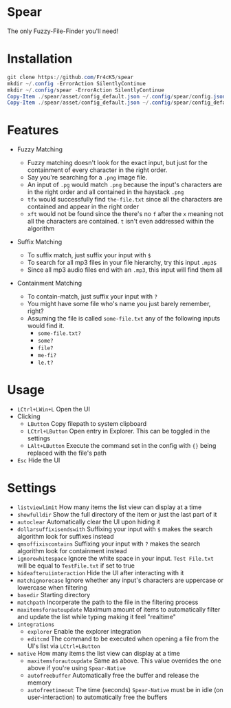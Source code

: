 # Spear
The only Fuzzy-File-Finder you'll need!

# Installation
```powershell
git clone https://github.com/Fr4cK5/spear
mkdir ~/.config -ErrorAction SilentlyContinue
mkdir ~/.config/spear -ErrorAction SilentlyContinue
Copy-Item ./spear/asset/config_default.json ~/.config/spear/config.json
Copy-Item ./spear/asset/config_default.json ~/.config/spear/config_default.json
```

# Features

- Fuzzy Matching
    - Fuzzy matching doesn't look for the exact input, but just for the containment of every character in the right order.
    - Say you're searching for a `.png` image file.
    - An input of `.pg` would match `.png` because the input's characters are in the right order and all contained in the haystack `.png`
    - `tfx` would successfully find `the-file.txt` since all the characters are contained and appear in the right order
    - `xft` would not be found since the there's no `f` after the `x` meaning not all the characters are contained. `t` isn't even addressed within the algorithm

- Suffix Matching
    - To suffix match, just suffix your input with `$`
    - To search for all mp3 files in your file hierarchy, try this input `.mp3$`
    - Since all mp3 audio files end with an `.mp3`, this input will find them all

- Containment Matching
    - To contain-match, just suffix your input with `?`
    - You might have some file who's name you just barely remember, right?
    - Assuming the file is called `some-file.txt` any of the following inputs would find it.
        - `some-file.txt?`
        - `some?`
        - `file?`
        - `me-fi?`
        - `le.t?`

# Usage

- `LCtrl+LWin+L` Open the UI
- Clicking
    - `LButton` Copy filepath to system clipboard
    - `LCtrl+LButton` Open entry in Explorer. This can be toggled in the settings
    - `LAlt+LButton` Execute the command set in the config with `{}` being replaced with the file's path
- `Esc` Hide the UI

# Settings

- `listviewlimit` How many items the list view can display at a time
- `showfulldir` Show the full directory of the item or just the last part of it
- `autoclear` Automatically clear the UI upon hiding it
- `dollarsuffixisendswith` Suffixing your input with `$` makes the search algorithm look for suffixes instead
- `qmsoffixiscontains` Suffixing your input with `?` makes the search algorithm look for containment instead
- `ignorewhitespace` Ignore the white space in your input. `Test File.txt` will be equal to `TestFile.txt` if set to true
- `hideafteruiinteraction` Hide the UI after interacting with it
- `matchignorecase` Ignore whether any input's characters are uppercase or lowercase when filtering
- `basedir` Starting directory
- `matchpath` Incorperate the path to the file in the filtering process
- `maxitemsforautoupdate` Maximum amount of items to automatically filter and update the list while typing making it feel "realtime"
- `integrations`
    - `explorer` Enable the explorer integration
    - `editcmd` The command to be executed when opening a file from the UI's list via `LCtrl+LButton`
- `native` How many items the list view can display at a time
    - `maxitemsforautoupdate` Same as above. This value overrides the one above if you're using `Spear-Native`
    - `autofreebuffer` Automatically free the buffer and release the memory
    - `autofreetimeout` The time (seconds) `Spear-Native` must be in idle (on user-interaction) to automatically free the buffers

